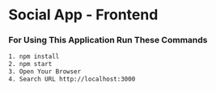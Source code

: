 # Social App - Frontend

### For Using This Application Run These Commands

```bash
1. npm install
2. npm start
3. Open Your Browser
4. Search URL http://localhost:3000

```
